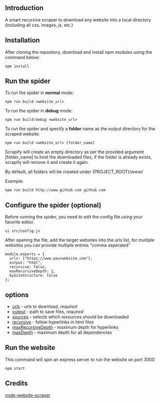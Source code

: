 ## Introduction
A smart recursive scraper to download any website into a local directory (including all css, images, js, etc.)

## Installation 
After cloning the repository, download and install npm modules using the command below:
```
npm install
```

## Run the spider 
To run the spider in **normal** mode:
```
npm run build <website_url> 
```

To run the spider in **debug** mode:
```
npm run build:debug <website_url> 
```

To run the spider and specify a **folder** name as the output directory for the scraped website:
```
npm run build <website_url> [folder_name]
```

Scrapify will create an empty directory as per the provided argument [folder_name] to host the downloaded files, if the folder is already exists, scrapify will remove it and create it again.

By default, all folders will be created under {PROJECT_ROOT}/www/

Example: 
```
npm run build http://www.github.com github.com
```

## Configure the spider (optional)
Before running the spider, you need to edit the config file using your favorite editor.
```
vi src/config.js
```
After opening the file, add the target websites into the urls list, for multiple websites you can provide multiple entries "comma seperated"
```
module.exports = {
  urls: ["https://www.yourwebsite.com"],
  output: "html",
  recursive: false,
  maxRecursiveDepth: 1,
  bySiteStructure: false
};
```

## options
* [urls](#urls) - urls to download, *required*
* [output](#output) - path to save files, *required*
* [sources](#sources) - selects which resources should be downloaded
* [recursive](#recursive) - follow hyperlinks in html files
* [maxRecursiveDepth](#maxrecursivedepth) - maximum depth for hyperlinks
* [maxDepth](#maxdepth) - maximum depth for all dependencies

## Run the website 
This command will spin an express server to run the website on port 3000
```
npm start
```

## Credits
[node-website-scraper](https://github.com/website-scraper/node-website-scraper)
